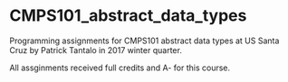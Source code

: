# CMPS101_abstract_data_types
Programming assignments for CMPS101 abstract data types at US Santa Cruz by Patrick Tantalo in 2017 winter quarter.

All assginments received full credits and A- for this course. 
